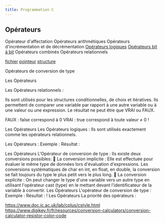 ```yaml
---
title: Programmation C
---
```


## Opérateurs 

Opérateur d'affectation
Opérateurs arithmétiques
Opérateurs d'incrémentation et de décrémentation
[Opérateurs logiques](logique)
[Opérateurs bit à bit](bit)
Opérateurs combinés
Opérateurs relationnels

[fichier](fichier)
[pointeur](pointeur)
[structure](structure)

Opérateurs de conversion de type


Les Opérateurs

Les Opérateurs relationnels :

Ils sont utilisés pour les structures conditionnelles, de choix et itératives. Ils permettent de comparer une variable par rapport à une autre variable ou à une valeur ou une expression. Le résultat ne peut être que VRAI ou FAUX.

FAUX : false correspond à 0
VRAI : true correspond à toute valeur ≠ 0
!

Les Opérateurs
Les Opérateurs logiques :
Ils sont utilisés exactement comme les opérateurs relationnels.

Les Opérateurs
 :
Exemple :
Résultat :

Les Opérateurs
L'Opérateur de conversion de type :
Ils existe deux conversions possibles:
 La conversion implicite :
Elle est effectuée pour évaluer le même type de données lors d'évaluation
d'expressions. Les conversions systématiques de char en int, en float, en
double, la conversion se fait toujours du type le plus petit vers le plus
long.
 La conversion explicite :
On peut changer le type d'une variable vers un autre type en utilisant
l'opérateur cast (type) en le mettant devant l'identificateur de la variable
à convertir.
Les Opérateurs
L'opérateur de conversion de type :
Exemple :
Résultat :
!
Les Opérateurs
La priorité
des opérateurs :

https://www.doc.ic.ac.uk/lab/cplus/cstyle.html
https://www.digikey.fr/fr/resources/conversion-calculators/conversion-calculator-resistor-color-code
